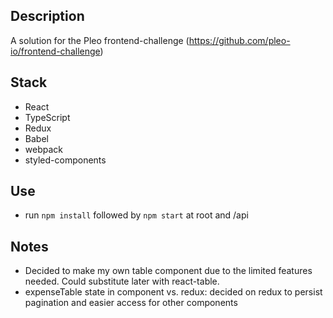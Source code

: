 ## Description

A solution for the Pleo frontend-challenge (https://github.com/pleo-io/frontend-challenge)

## Stack

- React
- TypeScript
- Redux
- Babel
- webpack
- styled-components

## Use

- run `npm install` followed by `npm start` at root and /api

## Notes 

- Decided to make my own table component due to the limited features needed. Could substitute later with react-table.
- expenseTable state in component vs. redux: decided on redux to persist pagination and easier access for other components